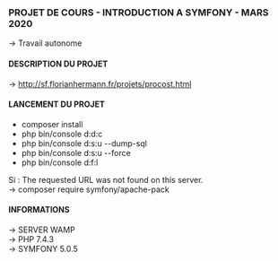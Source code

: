 ### PROJET DE COURS - INTRODUCTION A SYMFONY - MARS 2020 
-> Travail autonome

#### DESCRIPTION DU PROJET
-> http://sf.florianhermann.fr/projets/procost.html

#### LANCEMENT DU PROJET
* composer install
* php bin/console d:d:c
* php bin/console d:s:u --dump-sql
* php bin/console d:s:u --force
* php bin/console d:f:l

Si : The requested URL was not found on this server.  
-> composer require symfony/apache-pack

#### INFORMATIONS
-> SERVER WAMP  
-> PHP 7.4.3  
-> SYMFONY 5.0.5  

